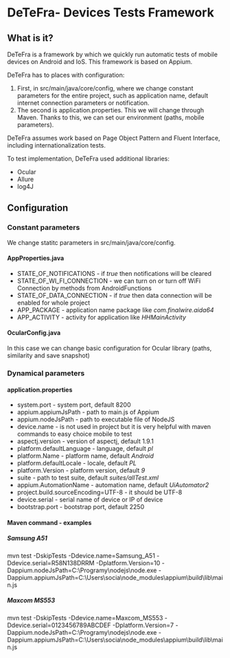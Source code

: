 # DeTeFra- Devices Tests Framework

## What is it?
DeTeFra is a framework by which we quickly run automatic tests of mobile devices on Android and IoS. This framework is based on Appium.

DeTeFra has to places with configuration:
1. First, in src/main/java/core/config, where we change constant parameters for the entire project, such as application name, default internet connection parameters or notification.
2. The second is application.properties. This we will change through Maven. Thanks to this, we can set our environment (paths, mobile parameters).

DeTeFra assumes work based on Page Object Pattern and Fluent Interface, including internationalization tests.

To test implementation, DeTeFra used additional libraries:
* Ocular
* Allure 
* log4J

## Configuration
### Constant parameters
We change statitc parameters in src/main/java/core/config.

#### AppProperties.java
* STATE_OF_NOTIFICATIONS - if _true_ then notifications will be cleared
* STATE_OF_WI_FI_CONNECTION - we can turn on or turn off WiFi Connection by methods from AndroidFunctions
* STATE_OF_DATA_CONNECTION  - if _true_ then data connection will be enabled for whole project
* APP_PACKAGE - application name package like _com.finalwire.aida64_
* APP_ACTIVITY - activity for application like _HHMainActivity_

#### OcularConfig.java
In this case we can change basic configuration for Ocular library (paths, similarity and save snapshot)

### Dynamical parameters
#### application.properties
* system.port - system port, default 8200
* appium.appiumJsPath - path to main.js of Appium
* appium.nodeJsPath - path to executable file of NodeJS 
* device.name - is not used in project but it is very helpful with maven commands to easy choice mobile to test
* aspectj.version - version of aspectj, default 1.9.1
* platform.defaultLanguage - language, default _pl_
* platform.Name - platform name, default _Android_
* platform.defaultLocale - locale, default _PL_
* platform.Version - platform version, default _9_
* suite - path to test suite, default _suites/allTest.xml_
* appium.AutomationName - automation name, default _UiAutomator2_
* project.build.sourceEncoding=UTF-8 - it should be UTF-8
* device.serial - serial name of device or IP of device
* bootstrap.port - bootstrap port, default 2250

#### Maven command - examples
##### Samsung A51
mvn test -DskipTests -Ddevice.name=Samsung_A51 -Ddevice.serial=R58N138DRRM -Dplatform.Version=10 -Dappium.nodeJsPath=C:\Programy\nodejs\node.exe -Dappium.appiumJsPath=C:\Users\socia\node_modules\appium\build\lib\main.js
##### Maxcom MS553
mvn test -DskipTests -Ddevice.name=Maxcom_MS553 -Ddevice.serial=0123456789ABCDEF -Dplatform.Version=7 -Dappium.nodeJsPath=C:\Programy\nodejs\node.exe -Dappium.appiumJsPath=C:\Users\socia\node_modules\appium\build\lib\main.js

